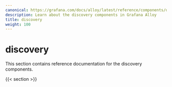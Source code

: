 ```yaml
---
canonical: https://grafana.com/docs/alloy/latest/reference/components/discovery/
description: Learn about the discovery components in Grafana Alloy
title: discovery
weight: 100
---
```


# discovery

This section contains reference documentation for the discovery components.

{{< section >}}
